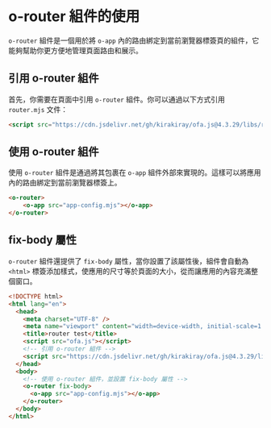 # o-router 組件的使用

`o-router` 組件是一個用於將 `o-app` 內的路由綁定到當前瀏覽器標簽頁的組件，它能夠幫助你更方便地管理頁面路由和展示。

## 引用 o-router 組件

首先，你需要在頁面中引用 `o-router` 組件。你可以通過以下方式引用 `router.mjs` 文件：

```html
<script src="https://cdn.jsdelivr.net/gh/kirakiray/ofa.js@4.3.29/libs/router/dist/router.min.js"></script>
```

## 使用 o-router 組件

使用 `o-router` 組件是通過將其包裹在 `o-app` 組件外部來實現的。這樣可以將應用內的路由綁定到當前瀏覽器標簽上。

```html
<o-router>
    <o-app src="app-config.mjs"></o-app>
</o-router>
```

## fix-body 屬性

`o-router` 組件還提供了 `fix-body` 屬性，當你設置了該屬性後，組件會自動為 `<html>` 標簽添加樣式，使應用的尺寸等於頁面的大小，從而讓應用的內容充滿整個窗口。

```html
<!DOCTYPE html>
<html lang="en">
  <head>
    <meta charset="UTF-8" />
    <meta name="viewport" content="width=device-width, initial-scale=1.0" />
    <title>router test</title>
    <script src="ofa.js"></script>
    <!-- 引用 o-router 組件 -->
    <script src="https://cdn.jsdelivr.net/gh/kirakiray/ofa.js@4.3.29/libs/router/dist/router.min.js"></script>
  </head>
  <body>
    <!-- 使用 o-router 組件，並設置 fix-body 屬性 -->
    <o-router fix-body> 
      <o-app src="app-config.mjs"></o-app>
    </o-router>
  </body>
</html>
```